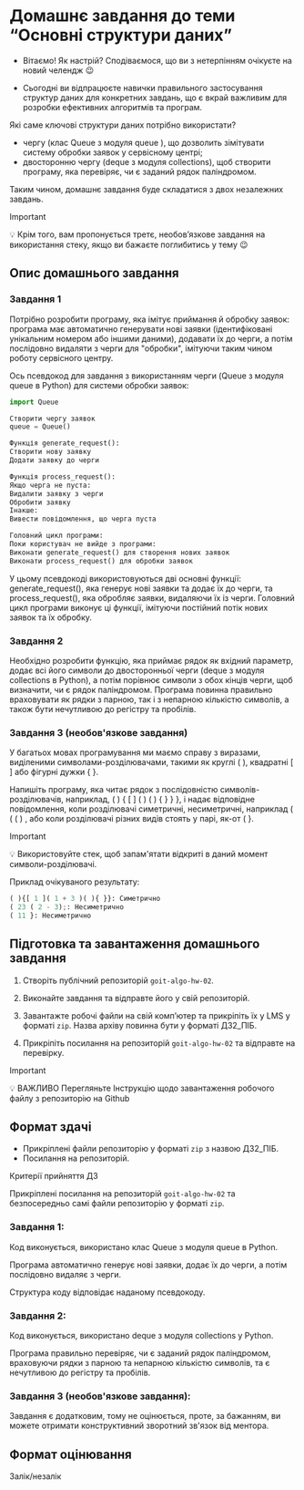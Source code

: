 # Домашнє завдання до теми “Основні структури даних”

- Вітаємо! Як настрiй? Сподiваємося, що ви з нетерпiнням очікуєте на новий
  челендж 😉

- Сьогодні ви відпрацюєте навички правильного застосування структур даних для
  конкретних завдань, що є вкрай важливим для розробки ефективних алгоритмів та
  програм.

Які саме ключові структури даних потрібно використати?

- чергу (клас Queue з модуля queue ), що дозволить зімітувати систему обробки
  заявок у сервісному центрі;
- двосторонню чергу (deque з модуля collections), щоб створити програму, яка
  перевіряє, чи є заданий рядок паліндромом.

Таким чином, домашнє завдання буде складатися з двох незалежних завдань.

> [!IMPORTANT]
>
> 💡 Крім того, вам пропонується третє, необов’язкове завдання на використання
> стеку, якщо ви бажаєте поглибитись у тему 😉

## Опис домашнього завдання

### Завдання 1

Потрібно розробити програму, яка імітує приймання й обробку заявок: програма має
автоматично генерувати нові заявки (ідентифіковані унікальним номером або іншими
даними), додавати їх до черги, а потім послідовно видаляти з черги для
"обробки", імітуючи таким чином роботу сервісного центру.

Ось псевдокод для завдання з використанням черги (Queue з модуля queue в Python)
для системи обробки заявок:

```Python
import Queue

Створити чергу заявок
queue = Queue()

Функція generate_request():
Створити нову заявку
Додати заявку до черги

Функція process_request():
Якщо черга не пуста:
Видалити заявку з черги
Обробити заявку
Інакше:
Вивести повідомлення, що черга пуста

Головний цикл програми:
Поки користувач не вийде з програми:
Виконати generate_request() для створення нових заявок
Виконати process_request() для обробки заявок
```

У цьому псевдокоді використовуються дві основні функції: generate_request(), яка
генерує нові заявки та додає їх до черги, та process_request(), яка обробляє
заявки, видаляючи їх із черги. Головний цикл програми виконує ці функції,
імітуючи постійний потік нових заявок та їх обробку.

### Завдання 2

Необхідно розробити функцію, яка приймає рядок як вхідний параметр, додає всі
його символи до двосторонньої черги (deque з модуля collections в Python), а
потім порівнює символи з обох кінців черги, щоб визначити, чи є рядок
паліндромом. Програма повинна правильно враховувати як рядки з парною, так і з
непарною кількістю символів, а також бути нечутливою до регістру та пробілів.

### Завдання 3 (необов'язкове завдання)

У багатьох мовах програмування ми маємо справу з виразами, виділеними
символами-розділювачами, такими як круглі ( ), квадратні [ ] або фігурні дужки {
}.

Напишіть програму, яка читає рядок з послідовністю символів-розділювачів,
наприклад, ( ) { [ ] ( ) ( ) { } } }, і надає відповідне повідомлення, коли
розділювачі симетричні, несиметричні, наприклад ( ( ( ) , або коли розділювачі
різних видів стоять у парі, як-от ( }.

> [!IMPORTANT]
>
> 💡 Використовуйте стек, щоб запам'ятати відкриті в даний момент
> символи-розділювачі.

Приклад очікуваного результату:

```Python
( ){[ 1 ]( 1 + 3 )( ){ }}: Симетрично
( 23 ( 2 - 3);: Несиметрично
( 11 }: Несиметрично
```

## Підготовка та завантаження домашнього завдання

1. Створіть публічний репозиторій `goit-algo-hw-02`.

2. Виконайте завдання та відправте його у свій репозиторій.

3. Завантажте робочі файли на свій комп’ютер та прикріпіть їх у LMS у форматі
   `zip`. Назва архіву повинна бути у форматі ДЗ2_ПІБ.

4. Прикріпіть посилання на репозиторій `goit-algo-hw-02` та відправте на
   перевірку.

> [!IMPORTANT]
>
> 💡 ВАЖЛИВО Перегляньте Інструкцію щодо завантаження робочого файлу з
> репозиторію на Github

## Формат здачі

- Прикріплені файли репозиторію у форматі `zip` з назвою ДЗ2_ПІБ.
- Посилання на репозиторій.

Критерії прийняття ДЗ

Прикріплені посилання на репозиторій `goit-algo-hw-02` та безпосередньо самі
файли репозиторію у форматі `zip`.

### Завдання 1:

Код виконується, використано клас Queue з модуля queue в Python.

Програма автоматично генерує нові заявки, додає їх до черги, а потім послідовно
видаляє з черги.

Структура коду відповідає наданому псевдокоду.

### Завдання 2:

Код виконується, використано deque з модуля collections у Python.

Програма правильно перевіряє, чи є заданий рядок паліндромом, враховуючи рядки з
парною та непарною кількістю символів, та є нечутливою до регістру та пробілів.

### Завдання 3 (необов'язкове завдання):

Завдання є додатковим, тому не оцінюється, проте, за бажанням, ви можете
отримати конструктивний зворотний зв'язок від ментора.

## Формат оцінювання

Залік/незалік
